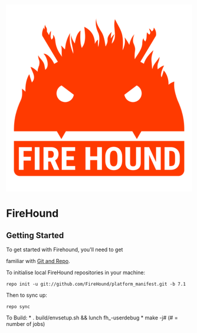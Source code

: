 <img src="https://raw.githubusercontent.com/FireHound/platform_manifest/n/fh_about_logo.png">

FireHound
=========

Getting Started
---------------

To get started with Firehound, you'll need to get

familiar with [Git and Repo](http://source.android.com/source/using-repo.html).

To initialise local FireHound repositories in your machine:

    repo init -u git://github.com/FireHound/platform_manifest.git -b 7.1

Then to sync up:

    repo sync

To Build:
    * . build/envsetup.sh && lunch fh_<device>-userdebug
    * make -j# (# = number of jobs)
